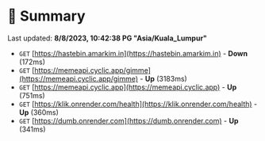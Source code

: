 # 📖 Summary
Last updated: **8/8/2023, 10:42:38 PG "Asia/Kuala_Lumpur"**

- `GET` [https://hastebin.amarkim.in](https://hastebin.amarkim.in) - **Down** (172ms)
- `GET` [https://memeapi.cyclic.app/gimme](https://memeapi.cyclic.app/gimme) - **Up** (3183ms)
- `GET` [https://memeapi.cyclic.app](https://memeapi.cyclic.app) - **Up** (751ms)
- `GET` [https://klik.onrender.com/health](https://klik.onrender.com/health) - **Up** (360ms)
- `GET` [https://dumb.onrender.com](https://dumb.onrender.com) - **Up** (341ms)
